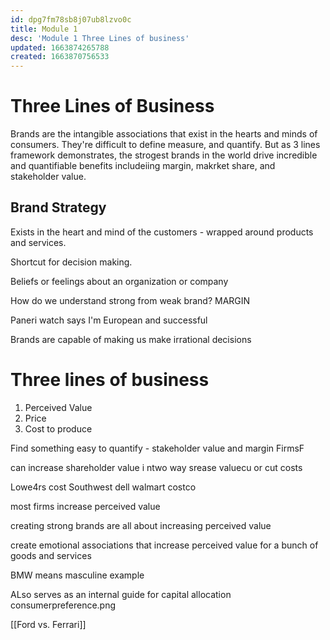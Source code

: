 ```yaml
---
id: dpg7fm78sb8j07ub8lzvo0c
title: Module 1
desc: 'Module 1 Three Lines of business'
updated: 1663874265788
created: 1663870756533
---
```

# Three Lines of Business
Brands are the intangible associations that exist in the hearts and minds of consumers. They're difficult to define measure, and quantify. But as 3 lines framework demonstrates, the strogest brands in the world drive incredible and quantifiable benefits includeiing margin, makrket share, and stakeholder value.

## Brand Strategy
Exists in the heart and mind of the customers - wrapped around products and services.

Shortcut for decision making.

Beliefs or feelings about an organization or company

How do we understand strong from weak brand? MARGIN

Paneri watch says I'm European and successful

Brands are capable of making us make irrational decisions

# Three lines of business
1. Perceived Value
2. Price
3. Cost to produce

Find something easy to quantify - stakeholder value and margin FirmsF



can increase shareholder value i ntwo way srease valuecu or cut costs

Lowe4rs cost
Southwest dell walmart costco

most firms increase perceived value

creating strong brands are all about increasing perceived value

create emotional associations that increase perceived value for a bunch of goods and services

BMW means masculine example

ALso serves as an internal guide for capital allocation
consumerpreference.png

[[Ford vs. Ferrari]]


